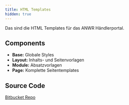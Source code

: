 ```yaml
---
title: HTML Templates
hidden: true
---
```


Das sind die HTML Templates für das ANWR Händlerportal.

## Components

* **Base:** Globale Styles
* **Layout:** Inhalts- und Seitenvorlagen
* **Module:** Absatzvorlagen
* **Page:** Komplette Seitentemplates

## Source Code

[Bitbucket Repo](https://bitbucket.org/relounge/anwr_haendlerportal)